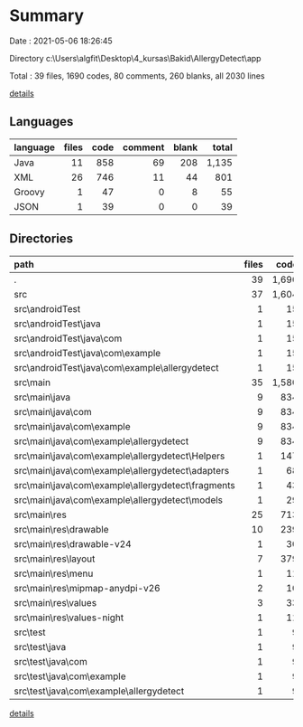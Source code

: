 # Summary

Date : 2021-05-06 18:26:45

Directory c:\Users\algfit\Desktop\4_kursas\Bakid\AllergyDetect\app

Total : 39 files,  1690 codes, 80 comments, 260 blanks, all 2030 lines

[details](details.md)

## Languages
| language | files | code | comment | blank | total |
| :--- | ---: | ---: | ---: | ---: | ---: |
| Java | 11 | 858 | 69 | 208 | 1,135 |
| XML | 26 | 746 | 11 | 44 | 801 |
| Groovy | 1 | 47 | 0 | 8 | 55 |
| JSON | 1 | 39 | 0 | 0 | 39 |

## Directories
| path | files | code | comment | blank | total |
| :--- | ---: | ---: | ---: | ---: | ---: |
| . | 39 | 1,690 | 80 | 260 | 2,030 |
| src | 37 | 1,604 | 80 | 252 | 1,936 |
| src\androidTest | 1 | 15 | 6 | 5 | 26 |
| src\androidTest\java | 1 | 15 | 6 | 5 | 26 |
| src\androidTest\java\com | 1 | 15 | 6 | 5 | 26 |
| src\androidTest\java\com\example | 1 | 15 | 6 | 5 | 26 |
| src\androidTest\java\com\example\allergydetect | 1 | 15 | 6 | 5 | 26 |
| src\main | 35 | 1,580 | 69 | 244 | 1,893 |
| src\main\java | 9 | 834 | 58 | 200 | 1,092 |
| src\main\java\com | 9 | 834 | 58 | 200 | 1,092 |
| src\main\java\com\example | 9 | 834 | 58 | 200 | 1,092 |
| src\main\java\com\example\allergydetect | 9 | 834 | 58 | 200 | 1,092 |
| src\main\java\com\example\allergydetect\Helpers | 1 | 147 | 26 | 20 | 193 |
| src\main\java\com\example\allergydetect\adapters | 1 | 68 | 0 | 21 | 89 |
| src\main\java\com\example\allergydetect\fragments | 1 | 43 | 0 | 15 | 58 |
| src\main\java\com\example\allergydetect\models | 1 | 29 | 0 | 12 | 41 |
| src\main\res | 25 | 713 | 11 | 37 | 761 |
| src\main\res\drawable | 10 | 239 | 0 | 5 | 244 |
| src\main\res\drawable-v24 | 1 | 30 | 0 | 0 | 30 |
| src\main\res\layout | 7 | 379 | 0 | 30 | 409 |
| src\main\res\menu | 1 | 11 | 0 | 1 | 12 |
| src\main\res\mipmap-anydpi-v26 | 2 | 10 | 0 | 0 | 10 |
| src\main\res\values | 3 | 33 | 6 | 1 | 40 |
| src\main\res\values-night | 1 | 11 | 5 | 0 | 16 |
| src\test | 1 | 9 | 5 | 3 | 17 |
| src\test\java | 1 | 9 | 5 | 3 | 17 |
| src\test\java\com | 1 | 9 | 5 | 3 | 17 |
| src\test\java\com\example | 1 | 9 | 5 | 3 | 17 |
| src\test\java\com\example\allergydetect | 1 | 9 | 5 | 3 | 17 |

[details](details.md)